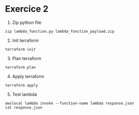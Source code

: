 # Exercice 2

1. Zip python file

```
zip lambda_function.py lambda_function_payload.zip
```

2. Init terraform

```
terraform init
```

3. Plan terraform

```
terraform plan
```

4. Apply terraform

```
terraform apply
```

5. Test lambda

```
awslocal lambda invoke --function-name lambda response.json
cat response.json
```
